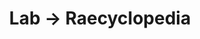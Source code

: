 ---
tags: raecyclopedia
layout: raecyclopedia.njk
title: Lab → Raecyclopedia
pagename: Art
intro: A catalog of everything I've looked up about art this year.
entries:
  - date: 2021-01-10
    question: What are some libraries or museums in the US that house Bruno Munari's work?
    answer: Bruno Munari's work can be found at the Istituto Italiano di Cultura (NYC), Museum of Modern Art (NYC), Merrill-Berman Collection (NYC), Toledo Museum of Art, and Walker Art Center (Minneapolis).
    sources:
      - https://walkerart.org/collections/artists/bruno-munari
      - https://static1.squarespace.com/static/5e68e6f8d34bcf00a52fd5a6/t/5e9f9f47352fc15c62d16597/1587519318587/MCB+Bruno+Munari.pdf
      - https://clmr.infoteca.it/bw5ne2/opac.aspx?web=ICNY&SRC=SBAS&lng=ENG
      - https://www.toledomuseum.org/search?search_text=munari
      - https://www.moma.org/artists/4163
  - date: 2021-02-23
    question: What does NFT stand for?
    answer: Non-fungible (meaning "non-interchangeable") token
    sources:
      - https://en.m.wikipedia.org/wiki/Non-fungible_token
    

---